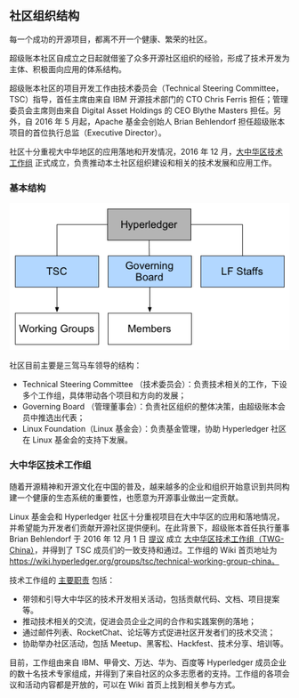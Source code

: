 ## 社区组织结构

每一个成功的开源项目，都离不开一个健康、繁荣的社区。

超级账本社区自成立之日起就借鉴了众多开源社区组织的经验，形成了技术开发为主体、积极面向应用的体系结构。

超级账本社区的项目开发工作由技术委员会（Technical Steering Committee，TSC）指导，首任主席由来自 IBM 开源技术部门的 CTO Chris Ferris 担任；管理委员会主席则由来自 Digital Asset Holdings 的 CEO Blythe Masters 担任。另外，自 2016 年 5 月起，Apache 基金会创始人 Brian Behlendorf 担任超级账本项目的首位执行总监（Executive Director）。

社区十分重视大中华地区的应用落地和开发情况，2016 年 12 月，[大中华区技术工作组](https://wiki.hyperledger.org/groups/tsc/technical-working-group-china) 正式成立，负责推动本土社区组织建设和相关的技术发展和应用工作。


### 基本结构

![Hyperledger 社区组织结构](_images/orgnization.png)

社区目前主要是三驾马车领导的结构：

* Technical Steering Committee
（技术委员会）：负责技术相关的工作，下设多个工作组，具体带动各个项目和方向的发展；
* Governing Board
（管理董事会）：负责社区组织的整体决策，由超级账本会员中推选出代表；
* Linux Foundation（Linux 基金会）：负责基金管理，协助 Hyperledger 社区在 Linux 基金会的支持下发展。

### 大中华区技术工作组

随着开源精神和开源文化在中国的普及，越来越多的企业和组织开始意识到共同构建一个健康的生态系统的重要性，也愿意为开源事业做出一定贡献。

Linux 基金会和 Hyperledger 社区十分重视项目在大中华区的应用和落地情况，并希望能为开发者们贡献开源社区提供便利。在此背景下，超级账本首任执行董事 Brian Behlendorf 于 2016 年 12 月 1 日 [提议](https://lists.hyperledger.org/pipermail/hyperledger-tsc/2016-December/000504.html) 成立 [大中华区技术工作组（TWG-China）](https://wiki.hyperledger.org/groups/tsc/technical-working-group-china)，并得到了 TSC 成员们的一致支持和通过。工作组的 Wiki 首页地址为 https://wiki.hyperledger.org/groups/tsc/technical-working-group-china。

技术工作组的 [主要职责](https://docs.google.com/document/d/1sXVltDZxnlB5Srd1A-EW0jtTz7P2cDLG8JmgaAYvMzU) 包括：

* 带领和引导大中华区的技术开发相关活动，包括贡献代码、文档、项目提案等。
* 推动技术相关的交流，促进会员企业之间的合作和实践案例的落地；
* 通过邮件列表、RocketChat、论坛等方式促进社区开发者们的技术交流；
* 协助举办社区活动，包括 Meetup、黑客松、Hackfest、技术分享、培训等。

目前，工作组由来自 IBM、甲骨文、万达、华为、百度等 Hyperledger 成员企业的数十名技术专家组成，并得到了来自社区的众多志愿者的支持。工作组的各项会议和活动内容都是开放的，可以在 Wiki 首页上找到相关参与方式。
